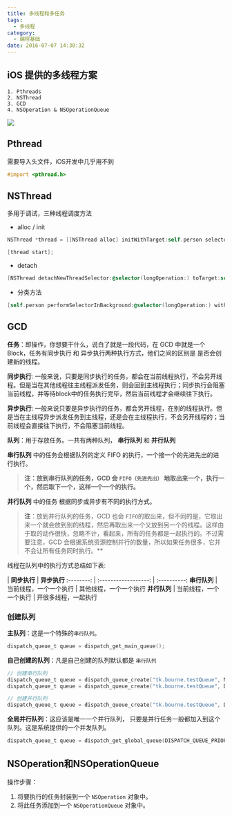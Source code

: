 ```yaml
---
title: 多线程和多任务
tags:
  - 多线程
category:
  - 编程基础
date: 2016-07-07 14:30:32
---
```


## iOS 提供的多线程方案
```
1. Pthreads
2. NSThread
3. GCD
4. NSOperation & NSOperationQueue
```

![](https://o9xwn216o.qnssl.com/blog-img/1467887537015.png)

<!--more-->

## Pthread
需要导入头文件，iOS开发中几乎用不到

``` objectivec
#import <pthread.h>
```
## NSThread
多用于调试，三种线程调度方法
* alloc / init

``` objectivec
NSThread *thread = [[NSThread alloc] initWithTarget:self.person selector:@selector(longOperation:) object:@"THREAD"];

[thread start];
```
* detach

``` objectivec
[NSThread detachNewThreadSelector:@selector(longOperation:) toTarget:self.person withObject:@"DETACH"];
```
* 分类方法

``` objectivec
[self.person performSelectorInBackground:@selector(longOperation:) withObject:@"PERFORM"];
```

## GCD
**任务**：即操作，你想要干什么，说白了就是一段代码，在 GCD 中就是一个 Block，任务有同步执行 和 异步执行两种执行方式，他们之间的区别是 是否会创建新的线程。    

  **同步执行**: 一般来说，只要是同步执行的任务，都会在当前线程执行，不会另开线程。但是当在其他线程往主线程派发任务，则会回到主线程执行；同步执行会阻塞当前线程，并等待block中的任务执行完毕，然后当前线程才会继续往下执行。     

  **异步执行**: 一般来说只要是异步执行的任务，都会另开线程，在别的线程执行。但是当在主线程异步派发任务到主线程，还是会在主线程执行，不会另开线程的；当前线程会直接往下执行，不会阻塞当前线程。

**队列**：用于存放任务。一共有两种队列， **串行队列** 和 **并行队列**    

  **串行队列** 中的任务会根据队列的定义 FIFO 的执行，一个接一个的先进先出的进行执行。
  > **注：放到串行队列的任务，GCD 会 `FIFO（先进先出）` 地取出来一个，执行一个，然后取下一个，这样一个一个的执行。**      

  **并行队列** 中的任务 根据同步或异步有不同的执行方式。     

  > **注**：放到并行队列的任务，GCD 也会 `FIFO`的取出来，但不同的是，它取出来一个就会放到别的线程，然后再取出来一个又放到另一个的线程。这样由于取的动作很快，忽略不计，看起来，所有的任务都是一起执行的。不过需要注意，GCD 会根据系统资源控制并行的数量，所以如果任务很多，它并不会让所有任务同时执行。**

线程在队列中的执行方式总结如下表:     

 | **同步执行** | **异步执行**
:--------: | :------------------:  | :----------:
**串行队列**  | 当前线程，一个一个执行 | 其他线程，一个一个执行
**并行队列**  | 当前线程，一个一个执行 | 开很多线程，一起执行


### 创建队列

**主队列**：这是一个特殊的`串行队列`。

``` objectivec
dispatch_queue_t queue = dispatch_get_main_queue();
```
**自己创建的队列**：凡是自己创建的队列默认都是 `串行队列`

``` objectivec
// 创建串行队列
dispatch_queue_t queue = dispatch_queue_create("tk.bourne.testQueue", NULL);
dispatch_queue_t queue = dispatch_queue_create("tk.bourne.testQueue", DISPATCH_QUEUE_SERIAL);

// 创建并行队列
dispatch_queue_t queue = dispatch_queue_create("tk.bourne.testQueue", DISPATCH_QUEUE_CONCURRENT);
```

**全局并行队列**：这应该是唯一一个并行队列， 只要是并行任务一般都加入到这个队列。这是系统提供的一个并发队列。

``` objectivec
dispatch_queue_t queue = dispatch_get_global_queue(DISPATCH_QUEUE_PRIORITY_DEFAULT, 0);
```
## NSOperation和NSOperationQueue
操作步骤：
  1. 将要执行的任务封装到一个 `NSOperation` 对象中。
  2. 将此任务添加到一个 `NSOperationQueue` 对象中。


